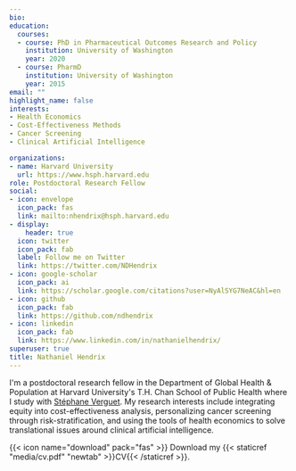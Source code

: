 ```yaml
---
bio: 
education:
  courses:
  - course: PhD in Pharmaceutical Outcomes Research and Policy
    institution: University of Washington
    year: 2020
  - course: PharmD
    institution: University of Washington
    year: 2015
email: ""
highlight_name: false
interests:
- Health Economics
- Cost-Effectiveness Methods 
- Cancer Screening
- Clinical Artificial Intelligence

organizations:
- name: Harvard University
  url: https://www.hsph.harvard.edu
role: Postdoctoral Research Fellow
social:
- icon: envelope
  icon_pack: fas
  link: mailto:nhendrix@hsph.harvard.edu
- display:
    header: true
  icon: twitter
  icon_pack: fab
  label: Follow me on Twitter
  link: https://twitter.com/NDHendrix
- icon: google-scholar
  icon_pack: ai
  link: https://scholar.google.com/citations?user=NyAlSYG7NeAC&hl=en
- icon: github
  icon_pack: fab
  link: https://github.com/ndhendrix
- icon: linkedin
  icon_pack: fab
  link: https://www.linkedin.com/in/nathanielhendrix/
superuser: true
title: Nathaniel Hendrix
---
```


I'm a postdoctoral research fellow in the Department of Global Health & Population at Harvard University's T.H. Chan School of Public Health where I study with [Stéphane Verguet](https://www.hsph.harvard.edu/stephane-verguet/). My research interests include integrating equity into cost-effectiveness analysis, personalizing cancer screening through risk-stratification, and using the tools of health economics to solve translational issues around clinical artificial intelligence.



{{< icon name="download" pack="fas" >}} Download my {{< staticref "media/cv.pdf" "newtab" >}}CV{{< /staticref >}}.
